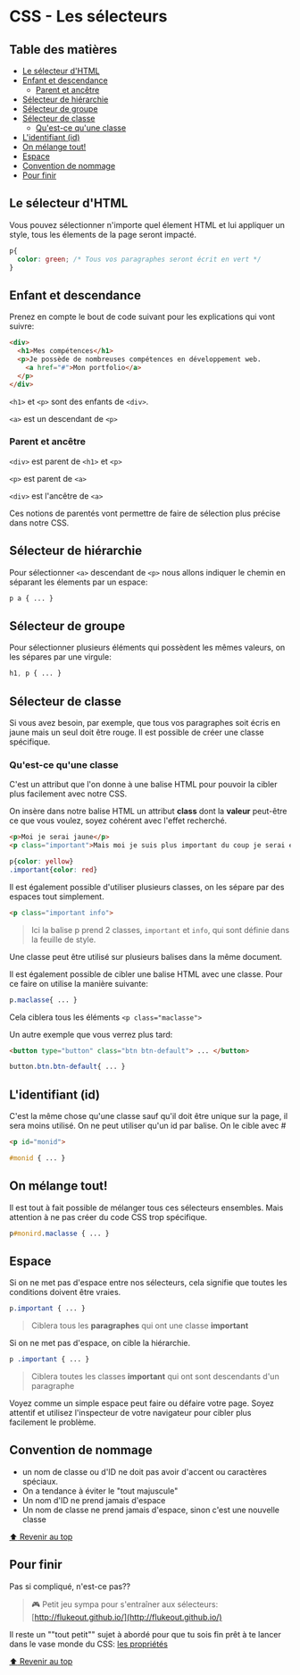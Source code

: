 <!-- omit in toc -->
# CSS - Les sélecteurs


<!-- omit in toc -->
## Table des matières

- [Le sélecteur d'HTML](#le-sélecteur-dhtml)
- [Enfant et descendance](#enfant-et-descendance)
  - [Parent et ancêtre](#parent-et-ancêtre)
- [Sélecteur de hiérarchie](#sélecteur-de-hiérarchie)
- [Sélecteur de groupe](#sélecteur-de-groupe)
- [Sélecteur de classe](#sélecteur-de-classe)
  - [Qu'est-ce qu'une classe](#quest-ce-quune-classe)
- [L'identifiant (id)](#lidentifiant-id)
- [On mélange tout!](#on-mélange-tout)
- [Espace](#espace)
- [Convention de nommage](#convention-de-nommage)
- [Pour finir](#pour-finir)

## Le sélecteur d'HTML

Vous pouvez sélectionner n'importe quel élement HTML et lui appliquer un style, tous les élements de la page seront impacté.

```css
p{
  color: green; /* Tous vos paragraphes seront écrit en vert */
}
```

## Enfant et descendance

Prenez en compte le bout de code suivant pour les explications qui vont suivre:

```html
<div>
  <h1>Mes compétences</h1>
  <p>Je possède de nombreuses compétences en développement web.
    <a href="#">Mon portfolio</a>
  </p>
</div>
```

`<h1>` et `<p>` sont des enfants de `<div>`.

`<a>` est un descendant de `<p>`

### Parent et ancêtre

`<div>` est parent de `<h1>` et `<p>`

`<p>` est parent de `<a>`

`<div>` est l'ancêtre de `<a>`

Ces notions de parentés vont permettre de faire de sélection plus précise dans notre CSS.

## Sélecteur de hiérarchie

Pour sélectionner `<a>` descendant de `<p>` nous allons indiquer le chemin en séparant les élements par un espace:

```css
p a { ... }
```

## Sélecteur de groupe

Pour sélectionner plusieurs éléments qui possèdent les mêmes valeurs, on les sépares par une virgule:

```css
h1, p { ... }
```

## Sélecteur de classe

Si vous avez besoin, par exemple, que tous vos paragraphes soit écris en jaune mais un seul doit être rouge. Il est possible de créer une classe spécifique.

### Qu'est-ce qu'une classe

C'est un attribut que l'on donne à une balise HTML pour pouvoir la cibler plus facilement avec notre CSS.

On insère dans notre balise HTML un attribut **class** dont la **valeur** peut-être ce que vous voulez, soyez cohérent avec l'effet recherché.

```html
<p>Moi je serai jaune</p>
<p class="important">Mais moi je suis plus important du coup je serai en rouge</p>
```

```css
p{color: yellow}
.important{color: red}
```

Il est également possible d'utiliser plusieurs classes, on les sépare par des espaces tout simplement.

```html
<p class="important info">
```

> Ici la balise p prend 2 classes, `important` et `info`, qui sont définie dans la feuille de style.

Une classe peut être utilisé sur plusieurs balises dans la même document.

Il est également possible de cibler une balise HTML avec une classe. Pour ce faire on utilise la manière suivante:

```css
p.maclasse{ ... }
````

Cela ciblera tous les éléments `<p class="maclasse">`

Un autre exemple que vous verrez plus tard:

```html
<button type="button" class="btn btn-default"> ... </button>
```

```css
button.btn.btn-default{ ... } 
```

## L'identifiant (id)

C'est la même chose qu'une classe sauf qu'il doit être unique sur la page, il sera moins utilisé. On ne peut utiliser qu'un id par balise. On le cible avec #

```html
<p id="monid">
```

```css
#monid { ... }
```

## On mélange tout!

Il est tout à fait possible de mélanger tous ces sélecteurs ensembles. Mais attention à ne pas créer du code CSS trop spécifique. 

```css
p#monird.maclasse { ... }
```

## Espace

Si on ne met pas d'espace entre nos sélecteurs, cela signifie que toutes les conditions doivent être vraies. 

```css
p.important { ... }
```

> Ciblera tous les **paragraphes** qui ont une classe **important**

Si on ne met pas d'espace, on cible la hiérarchie. 

```css
p .important { ... }
```

> Ciblera toutes les classes **important** qui ont sont descendants d'un paragraphe

Voyez comme un simple espace peut faire ou défaire votre page. Soyez attentif  et utilisez l'inspecteur de votre navigateur pour cibler plus facilement le problème.

## Convention de nommage

* un nom de classe ou d'ID ne doit pas avoir d'accent ou caractères spéciaux.
* On a tendance à éviter le "tout majuscule"
* Un nom d'ID ne prend jamais d'espace
* Un nom de classe ne prend jamais d'espace, sinon c'est une nouvelle classe

[:arrow_up: Revenir au top](#table-des-matières)

## Pour finir 

Pas si compliqué, n'est-ce pas??

> :video_game: Petit jeu sympa pour s'entraîner aux sélecteurs: [http://flukeout.github.io/](http://flukeout.github.io/)

Il reste un ""tout petit"" sujet à abordé pour que tu sois fin prêt à te lancer dans le vase monde du CSS: [les propriétés](9-theorie-css-prorietes.md)

[:arrow_up: Revenir au top](#table-des-matières)
